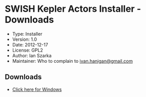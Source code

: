 SWISH Kepler Actors Installer - Downloads
========================================================

* Type:   Installer
* Version: 	1.0
* Date: 	2012-12-17
* License: 	GPL2
* Author: Ian Szarka
* Maintainer: Who to complain to <ivan.hanigan@gmail.com>

## Downloads
* [Click here for Windows](/tools/swishkepleractorsinstaller/SWISH-Kepler-Actors-Installer-17-December-2012.zip)